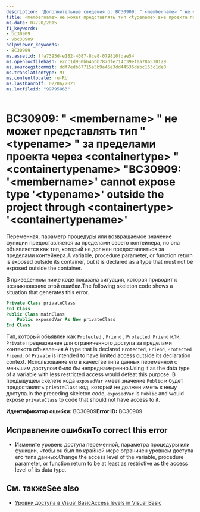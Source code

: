 ```yaml
---
description: 'Дополнительные сведения о: BC30909: " <membername> " не может представлять тип " <typename> " за пределами проекта через <containertype> "<containertypename>'
title: <membername> не может представлять тип <typename> вне проекта посредством <containertype><containertypename>
ms.date: 07/20/2015
f1_keywords:
- bc30909
- vbc30909
helpviewer_keywords:
- BC30909
ms.assetid: ffa7395d-e182-4087-8ce8-079810fdae54
ms.openlocfilehash: e2cc1d950b646bb787dfe714c39efea78a530129
ms.sourcegitcommit: ddf7edb67715a5b9a45e3dd44536dabc153c1de0
ms.translationtype: MT
ms.contentlocale: ru-RU
ms.lasthandoff: 02/06/2021
ms.locfileid: "99795863"
---
```

# <a name="bc30909-membername-cannot-expose-type-typename-outside-the-project-through-containertype-containertypename"></a><span data-ttu-id="8e1d2-103">BC30909: " \<membername> " не может представлять тип " \<typename> " за пределами проекта через \<containertype> " \<containertypename> "</span><span class="sxs-lookup"><span data-stu-id="8e1d2-103">BC30909: '\<membername>' cannot expose type '\<typename>' outside the project through \<containertype> '\<containertypename>'</span></span>

<span data-ttu-id="8e1d2-104">Переменная, параметр процедуры или возвращаемое значение функции предоставляется за пределами своего контейнера, но она объявляется как тип, который не должен предоставляться за пределами контейнера.</span><span class="sxs-lookup"><span data-stu-id="8e1d2-104">A variable, procedure parameter, or function return is exposed outside its container, but it is declared as a type that must not be exposed outside the container.</span></span>

 <span data-ttu-id="8e1d2-105">В приведенном ниже коде показана ситуация, которая приводит к возникновению этой ошибки.</span><span class="sxs-lookup"><span data-stu-id="8e1d2-105">The following skeleton code shows a situation that generates this error.</span></span>

```vb
Private Class privateClass
End Class
Public Class mainClass
    Public exposedVar As New privateClass
End Class
```

 <span data-ttu-id="8e1d2-106">Тип, который объявлен как `Protected` , `Friend` , `Protected Friend` или, `Private` предназначен для ограниченного доступа за пределами контекста объявления.</span><span class="sxs-lookup"><span data-stu-id="8e1d2-106">A type that is declared `Protected`, `Friend`, `Protected Friend`, or `Private` is intended to have limited access outside its declaration context.</span></span> <span data-ttu-id="8e1d2-107">Использование его в качестве типа данных переменной с меньшим доступом было бы непреднамеренно.</span><span class="sxs-lookup"><span data-stu-id="8e1d2-107">Using it as the data type of a variable with less restricted access would defeat this purpose.</span></span> <span data-ttu-id="8e1d2-108">В предыдущем скелете кода `exposedVar` имеет значение `Public` и будет предоставлять `privateClass` код, который не должен иметь к нему доступа.</span><span class="sxs-lookup"><span data-stu-id="8e1d2-108">In the preceding skeleton code, `exposedVar` is `Public` and would expose `privateClass` to code that should not have access to it.</span></span>

 <span data-ttu-id="8e1d2-109">**Идентификатор ошибки:** BC30909</span><span class="sxs-lookup"><span data-stu-id="8e1d2-109">**Error ID:** BC30909</span></span>

## <a name="to-correct-this-error"></a><span data-ttu-id="8e1d2-110">Исправление ошибки</span><span class="sxs-lookup"><span data-stu-id="8e1d2-110">To correct this error</span></span>

- <span data-ttu-id="8e1d2-111">Измените уровень доступа переменной, параметра процедуры или функции, чтобы он был по крайней мере ограничен уровнем доступа его типа данных.</span><span class="sxs-lookup"><span data-stu-id="8e1d2-111">Change the access level of the variable, procedure parameter, or function return to be at least as restrictive as the access level of its data type.</span></span>

## <a name="see-also"></a><span data-ttu-id="8e1d2-112">См. также</span><span class="sxs-lookup"><span data-stu-id="8e1d2-112">See also</span></span>

- [<span data-ttu-id="8e1d2-113">Уровни доступа в Visual Basic</span><span class="sxs-lookup"><span data-stu-id="8e1d2-113">Access levels in Visual Basic</span></span>](../../programming-guide/language-features/declared-elements/access-levels.md)

